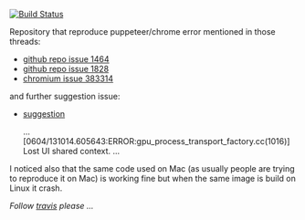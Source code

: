 [![Build Status](https://travis-ci.org/stopsopa/docker-puppeteer-reproduce-lost-ui-shared-context.svg?branch=master)](https://travis-ci.org/stopsopa/docker-puppeteer-reproduce-lost-ui-shared-context)

Repository that reproduce puppeteer/chrome error mentioned in those threads: 

- [github repo issue 1464](https://github.com/GoogleChrome/puppeteer/issues/1464#issuecomment-349568640) 
- [github repo issue 1828](https://github.com/GoogleChrome/puppeteer/issues/1828)
- [chromium issue 383314](https://bugs.chromium.org/p/chromium/issues/detail?id=383314)

and further suggestion issue:

- [suggestion](https://github.com/GoogleChrome/puppeteer/issues/2676)




    ...
    [0604/131014.605643:ERROR:gpu_process_transport_factory.cc(1016)] Lost UI shared context.
    ...
    


I noticed also that the same code used on Mac (as usually people are trying to reproduce it on Mac) is working fine but when the same image is build on Linux it crash.

*Follow [travis](https://travis-ci.org/stopsopa/docker-puppeteer-reproduce-lost-ui-shared-context.svg?branch=master) please ...* 
